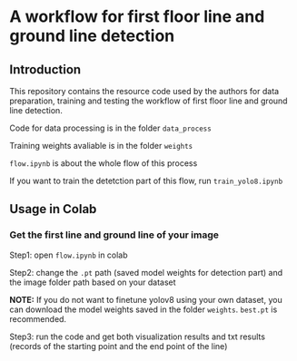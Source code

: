 # A workflow for first floor line and ground line detection

## Introduction

This repository contains the resource code used by the authors for data preparation, training and testing the workflow of first floor line and ground line detection.

Code for data processing is in the folder `data_process`

Training weights avaliable is in the folder `weights`

`flow.ipynb` is about the whole flow of this process

If you want to train the detetction part of this flow, run `train_yolo8.ipynb`

## Usage in Colab

### Get the first line and ground line of your image

Step1: open `flow.ipynb` in colab

Step2: change the `.pt` path (saved model weights for detection part) and the image folder path based on your dataset

**NOTE:** If you do not want to finetune yolov8 using your own dataset, you can download the model weights saved in the folder `weights`. `best.pt` is recommended.

Step3: run the code and get both visualization results and txt results (records of the starting point and the end point of the line)

